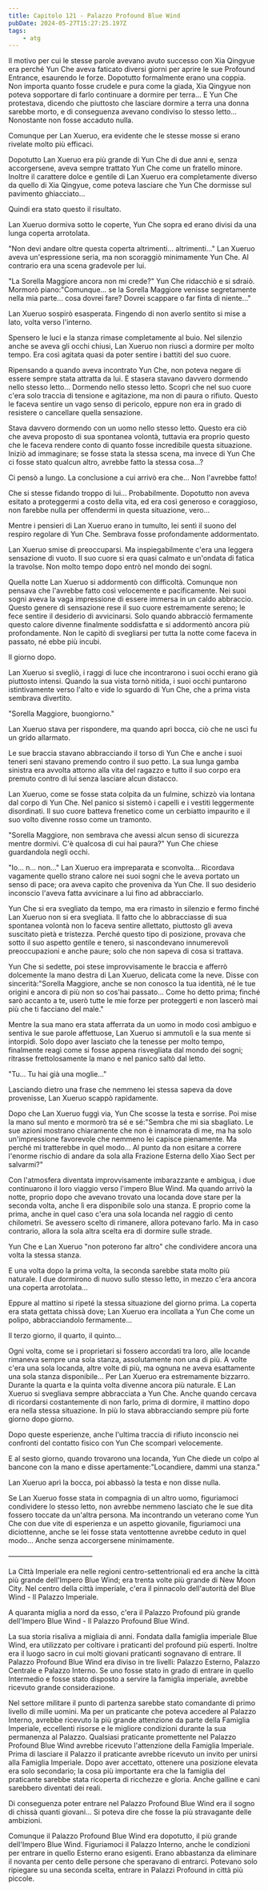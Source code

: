 ```yaml
---
title: Capitolo 121 - Palazzo Profound Blue Wind
pubDate: 2024-05-27T15:27:25.197Z
tags:
    - atg
---
```





Il motivo per cui le stesse parole avevano avuto successo con Xia Qingyue era perché Yun Che aveva faticato diversi giorni per aprire le sue Profound Entrance, esaurendo le forze. Dopotutto formalmente erano una coppia. Non importa quanto fosse crudele e pura come la giada, Xia Qingyue non poteva sopportare di farlo continuare a dormire per terra... E Yun Che protestava, dicendo che piuttosto che lasciare dormire a terra una donna sarebbe morto, e di conseguenza avevano condiviso lo stesso letto... Nonostante non fosse accaduto nulla.


Comunque per Lan Xueruo, era evidente che le stesse mosse si erano rivelate molto più efficaci.


Dopotutto Lan Xueruo era più grande di Yun Che di due anni e, senza accorgersene, aveva sempre trattato Yun Che come un fratello minore. Inoltre il carattere dolce e gentile di Lan Xueruo era completamente diverso da quello di Xia Qingyue, come poteva lasciare che Yun Che dormisse sul pavimento ghiacciato...


Quindi era stato questo il risultato.


Lan Xueruo dormiva sotto le coperte, Yun Che sopra ed erano divisi da una lunga coperta arrotolata.


"Non devi andare oltre questa coperta altrimenti... altrimenti..." Lan Xueruo aveva un'espressione seria, ma non scoraggiò minimamente Yun Che. Al contrario era una scena gradevole per lui.


"La Sorella Maggiore ancora non mi crede?" Yun Che ridacchiò e si sdraiò. Mormorò piano:"Comunque... se la Sorella Maggiore venisse segretamente nella mia parte... cosa dovrei fare? Dovrei scappare o far finta di niente..."


Lan Xueruo sospirò esasperata. Fingendo di non averlo sentito si mise a lato, volta verso l'interno.


Spensero le luci e la stanza rimase completamente al buio. Nel silenzio anche se aveva gli occhi chiusi, Lan Xueruo non riuscì a dormire per molto tempo. Era così agitata quasi da poter sentire i battiti del suo cuore.


Ripensando a quando aveva incontrato Yun Che, non poteva negare di essere sempre stata attratta da lui. E stasera stavano davvero dormendo nello stesso letto... Dormendo nello stesso letto. Scoprì che nel suo cuore c'era solo traccia di tensione e agitazione, ma non di paura o rifiuto. Questo le faceva sentire un vago senso di pericolo, eppure non era in grado di resistere o cancellare quella sensazione.


Stava davvero dormendo con un uomo nello stesso letto. Questo era ciò che aveva proposto di sua spontanea volontà, tuttavia era proprio questo che le faceva rendere conto di quanto fosse incredibile questa situazione.
Iniziò ad immaginare; se fosse stata la stessa scena, ma invece di Yun Che ci fosse stato qualcun altro, avrebbe fatto la stessa cosa...?


Ci pensò a lungo. La conclusione a cui arrivò era che... Non l'avrebbe fatto!


Che si stesse fidando troppo di lui... Probabilmente. Dopotutto non aveva esitato a proteggermi a costo della vita, ed era così generoso e coraggioso, non farebbe nulla per offendermi in questa situazione, vero...


Mentre i pensieri di Lan Xueruo erano in tumulto, lei sentì il suono del respiro regolare di Yun Che. Sembrava fosse profondamente addormentato.


Lan Xueruo smise di preoccuparsi. Ma inspiegabilmente c'era una leggera sensazione di vuoto. Il suo cuore si era quasi calmato e un'ondata di fatica la travolse. Non molto tempo dopo entrò nel mondo dei sogni.


Quella notte Lan Xueruo si addormentò con difficoltà. Comunque non pensava che l'avrebbe fatto così velocemente e pacificamente. Nei suoi sogni aveva la vaga impressione di essere immersa in un caldo abbraccio. Questo genere di sensazione rese il suo cuore estremamente sereno; le fece sentire il desiderio di avvicinarsi. Solo quando abbracciò fermamente questo calore divenne finalmente soddisfatta e si addormentò ancora più profondamente. Non le capitò di svegliarsi per tutta la notte come faceva in passato, né ebbe più incubi.


Il giorno dopo.


Lan Xueruo si svegliò, i raggi di luce che incontrarono i suoi occhi erano già piuttosto intensi. Quando la sua vista tornò nitida, i suoi occhi puntarono istintivamente verso l'alto e vide lo sguardo di Yun Che, che a prima vista sembrava divertito.


"Sorella Maggiore, buongiorno."


Lan Xueruo stava per rispondere, ma quando aprì bocca, ciò che ne uscì fu un grido allarmato.


Le sue braccia stavano abbracciando il torso di Yun Che e anche i suoi teneri seni stavano premendo contro il suo petto. La sua lunga gamba sinistra era avvolta attorno alla vita del ragazzo e tutto il suo corpo era premuto contro di lui senza lasciare alcun distacco.


Lan Xueruo, come se fosse stata colpita da un fulmine, schizzò via lontana dal corpo di Yun Che. Nel panico si sistemò i capelli e i vestiti leggermente disordinati. Il suo cuore batteva frenetico come un cerbiatto impaurito e il suo volto divenne rosso come un tramonto.


"Sorella Maggiore, non sembrava che avessi alcun senso di sicurezza mentre dormivi. C'è qualcosa di cui hai paura?" Yun Che chiese guardandola negli occhi.


"Io... n... non..." Lan Xueruo era impreparata e sconvolta... Ricordava vagamente quello strano calore nei suoi sogni che le aveva portato un senso di pace; ora aveva capito che proveniva da Yun Che. Il suo desiderio inconscio l'aveva fatta avvicinare a lui fino ad abbracciarlo.


Yun Che si era svegliato da tempo, ma era rimasto in silenzio e fermo finché Lan Xueruo non si era svegliata. Il fatto che lo abbracciasse di sua spontanea volontà non lo faceva sentire allettato, piuttosto gli aveva suscitato pietà e tristezza. Perché questo tipo di posizione, provava che sotto il suo aspetto gentile e tenero, si nascondevano innumerevoli preoccupazioni e anche paure; solo che non sapeva di cosa si trattava.


Yun Che si sedette, poi stese improvvisamente le braccia e afferrò dolcemente la mano destra di Lan Xueruo, delicata come la neve. Disse con sincerità:"Sorella Maggiore, anche se non conosco la tua identità, né le tue origini e ancora di più non so cos'hai passato... Come ho detto prima; finché sarò accanto a te, userò tutte le mie forze per proteggerti e non lascerò mai più che ti facciano del male."


Mentre la sua mano era stata afferrata da un uomo in modo così ambiguo e sentiva le sue parole affettuose, Lan Xueruo si ammutolì e la sua mente si intorpidì. Solo dopo aver lasciato che la tenesse per molto tempo, finalmente reagì come si fosse appena risvegliata dal mondo dei sogni; ritrasse frettolosamente la mano e nel panico saltò dal letto.


"Tu... Tu hai già una moglie..."


Lasciando dietro una frase che nemmeno lei stessa sapeva da dove provenisse, Lan Xueruo scappò rapidamente.


Dopo che Lan Xueruo fuggì via, Yun Che scosse la testa e sorrise. Poi mise la mano sul mento e mormorò tra sé e sé:"Sembra che mi sia sbagliato. Le sue azioni mostrano chiaramente che non è innamorata di me, ma ha solo un'impressione favorevole che nemmeno lei capisce pienamente. Ma perché mi tratterebbe in quel modo... Al punto da non esitare a correre l'enorme rischio di andare da sola alla Frazione Esterna dello Xiao Sect per salvarmi?"


Con l'atmosfera diventata improvvisamente imbarazzante e ambigua, i due continuarono il loro viaggio verso l'impero Blue Wind. Ma quando arrivò la notte, proprio dopo che avevano trovato una locanda dove stare per la seconda volta, anche lì era disponibile solo una stanza. E proprio come la prima, anche in quel caso c'era una sola locanda nel raggio di cento chilometri. Se avessero scelto di rimanere, allora potevano farlo. Ma in caso contrario, allora la sola altra scelta era di dormire sulle strade.


Yun Che e Lan Xueruo "non poterono far altro" che condividere ancora una volta la stessa stanza.


E una volta dopo la prima volta, la seconda sarebbe stata molto più naturale. I due dormirono di nuovo sullo stesso letto, in mezzo c'era ancora una coperta arrotolata...


Eppure al mattino si ripeté la stessa situazione del giorno prima. La coperta era stata gettata chissà dove; Lan Xueruo era incollata a Yun Che come un polipo, abbracciandolo fermamente...


Il terzo giorno, il quarto, il quinto...


Ogni volta, come se i proprietari si fossero accordati tra loro, alle locande rimaneva sempre una sola stanza, assolutamente non una di più. A volte c'era una sola locanda, altre volte di più, ma ognuna ne aveva esattamente una sola stanza disponibile... Per Lan Xueruo era estremamente bizzarro. Durante la quarta e la quinta volta divenne ancora più naturale. E Lan Xueruo si svegliava sempre abbracciata a Yun Che. Anche quando cercava di ricordarsi costantemente di non farlo, prima di dormire, il mattino dopo era nella stessa situazione. In più lo stava abbracciando sempre più forte giorno dopo giorno.


Dopo queste esperienze, anche l'ultima traccia di rifiuto inconscio nei confronti del contatto fisico con Yun Che scomparì velocemente.


E al sesto giorno, quando trovarono una locanda, Yun Che diede un colpo al bancone con la mano e disse apertamente:"Locandiere, dammi una stanza."


Lan Xueruo aprì la bocca, poi abbassò la testa e non disse nulla.


Se Lan Xueruo fosse stata in compagnia di un altro uomo, figuriamoci condividere lo stesso letto, non avrebbe nemmeno lasciato che le sue dita fossero toccate da un'altra persona. Ma incontrando un veterano come Yun Che con due vite di esperienza e un aspetto giovanile, figuriamoci una diciottenne, anche se lei fosse stata ventottenne avrebbe ceduto in quel modo... Anche senza accorgersene minimamente.


————————————


La Città Imperiale era nelle regioni centro-settentrionali ed era anche la città più grande dell'Impero Blue Wind; era trenta volte più grande di New Moon City. Nel centro della città imperiale, c'era il pinnacolo dell'autorità del Blue Wind - Il Palazzo Imperiale.


A quaranta miglia a nord da esso, c'era il Palazzo Profound più grande dell'Impero Blue Wind - Il Palazzo Profound Blue Wind.


La sua storia risaliva a migliaia di anni. Fondata dalla famiglia imperiale Blue Wind, era utilizzato per coltivare i praticanti del profound più esperti. Inoltre era il luogo sacro in cui molti giovani praticanti sognavano di entrare. Il Palazzo Profound Blue Wind era diviso in tre livelli: Palazzo Esterno, Palazzo Centrale e Palazzo Interno. Se uno fosse stato in grado di entrare in quello Intermedio e fosse stato disposto a servire la famiglia imperiale, avrebbe ricevuto grande considerazione.


Nel settore militare il punto di partenza sarebbe stato comandante di primo livello di mille uomini. Ma per un praticante che poteva accedere al Palazzo Interno, avrebbe ricevuto la più grande attenzione da parte della Famiglia Imperiale, eccellenti risorse e le migliore condizioni durante la sua permanenza al Palazzo.
Qualsiasi praticante promettente nel Palazzo Profound Blue Wind avrebbe ricevuto l'attenzione della Famiglia Imperiale. Prima di lasciare il Palazzo il praticante avrebbe ricevuto un invito per unirsi alla Famiglia Imperiale. Dopo aver accettato, ottenere una posizione elevata era solo secondario; la cosa più importante era che la famiglia del praticante sarebbe stata ricoperta di ricchezze e gloria. Anche galline e cani sarebbero diventati dei reali.


Di conseguenza poter entrare nel Palazzo Profound Blue Wind era il sogno di chissà quanti giovani... Si poteva dire che fosse la più stravagante delle ambizioni.


Comunque il Palazzo Profound Blue Wind era dopotutto, il più grande dell'Impero Blue Wind.
Figuriamoci il Palazzo Interno, anche le condizioni per entrare in quello Esterno erano esigenti. Erano abbastanza da eliminare il novanta per cento delle persone che speravano di entrarci. Potevano solo ripiegare su una seconda scelta, entrare in Palazzi Profound in città più piccole.





